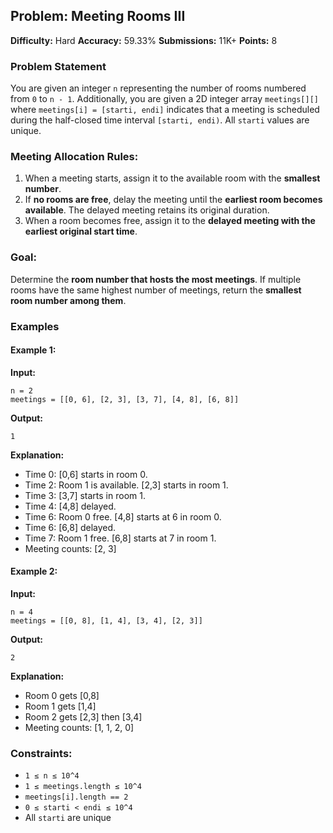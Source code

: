 ## Problem: Meeting Rooms III

**Difficulty:** Hard
**Accuracy:** 59.33%
**Submissions:** 11K+
**Points:** 8

### Problem Statement

You are given an integer `n` representing the number of rooms numbered from `0` to `n - 1`. Additionally, you are given a 2D integer array `meetings[][]` where `meetings[i] = [starti, endi]` indicates that a meeting is scheduled during the half-closed time interval `[starti, endi)`. All `starti` values are unique.

### Meeting Allocation Rules:

1. When a meeting starts, assign it to the available room with the **smallest number**.
2. If **no rooms are free**, delay the meeting until the **earliest room becomes available**. The delayed meeting retains its original duration.
3. When a room becomes free, assign it to the **delayed meeting with the earliest original start time**.

### Goal:

Determine the **room number that hosts the most meetings**. If multiple rooms have the same highest number of meetings, return the **smallest room number among them**.

### Examples

#### Example 1:

**Input:**

```
n = 2
meetings = [[0, 6], [2, 3], [3, 7], [4, 8], [6, 8]]
```

**Output:**

```
1
```

**Explanation:**

* Time 0: \[0,6] starts in room 0.
* Time 2: Room 1 is available. \[2,3] starts in room 1.
* Time 3: \[3,7] starts in room 1.
* Time 4: \[4,8] delayed.
* Time 6: Room 0 free. \[4,8] starts at 6 in room 0.
* Time 6: \[6,8] delayed.
* Time 7: Room 1 free. \[6,8] starts at 7 in room 1.
* Meeting counts: \[2, 3]

#### Example 2:

**Input:**

```
n = 4
meetings = [[0, 8], [1, 4], [3, 4], [2, 3]]
```

**Output:**

```
2
```

**Explanation:**

* Room 0 gets \[0,8]
* Room 1 gets \[1,4]
* Room 2 gets \[2,3] then \[3,4]
* Meeting counts: \[1, 1, 2, 0]

### Constraints:

* `1 ≤ n ≤ 10^4`
* `1 ≤ meetings.length ≤ 10^4`
* `meetings[i].length == 2`
* `0 ≤ starti < endi ≤ 10^4`
* All `starti` are unique
